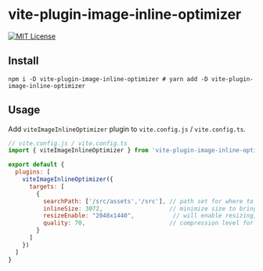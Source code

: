 # vite-plugin-image-inline-optimizer

[![MIT License](http://img.shields.io/badge/license-MIT-blue.svg?style=flat)](LICENSE)

## Install

```shell
npm i -D vite-plugin-image-inline-optimizer # yarn add -D vite-plugin-image-inline-optimizer
```

## Usage

Add `viteImageInlineOptimizer` plugin to `vite.config.js` / `vite.config.ts`.

```js
// vite.config.js / vite.config.ts
import { viteImageInlineOptimizer } from 'vite-plugin-image-inline-optimizer'

export default {
  plugins: [
    viteImageInlineOptimizer({
      targets: [
        {
          searchPath: ['/src/assets','/src'], // path set for where to hunt for images (<img**>) referenced in the code
          inlineSize: 3072,                   // minimize size to bring the image inline
          resizeEnable: "2048x1440",           // will enable resizing, with the max size being 2048x1440, however:  will resize smaller to the width/height/css tags if available; if no max size limit simply set resizeEnable: true
          quality: 70,                        // compression level for jpg/png/webp images
        }
      ]
    })
  ]
}
```


